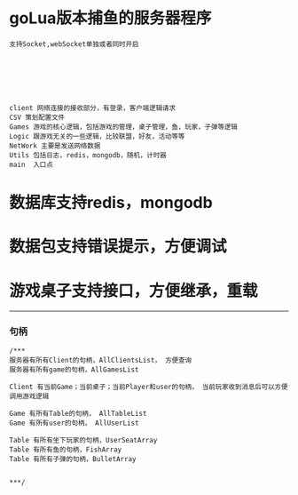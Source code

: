# goLua版本捕鱼的服务器程序

    支持Socket,webSocket单独或者同时开启







	client 网络连接的接收部分，有登录，客户端逻辑请求
	CSV 策划配置文件
	Games 游戏的核心逻辑，包括游戏的管理，桌子管理，鱼，玩家，子弹等逻辑
	Logic 跟游戏无关的一些逻辑，比较联盟，好友，活动等等
	NetWork 主要是发送网络数据
	Utils 包括日志，redis，mongodb，随机，计时器
	main  入口点


# 数据库支持redis，mongodb

# 数据包支持错误提示，方便调试

# 游戏桌子支持接口，方便继承，重载

---


### 句柄

	/***
	服务器有所有Client的句柄，AllClientsList， 方便查询
	服务器有所有game的句柄，AllGamesList
	
	Client 有当前Game；当前桌子；当前Player和user的句柄， 当前玩家收到消息后可以方便调用游戏逻辑
	
	Game 有所有Table的句柄， AllTableList
	Game 有所有user的句柄， AllUserList
	
	Table 有所有坐下玩家的句柄，UserSeatArray
	Table 有所有鱼的句柄，FishArray
	Table 有所有子弹的句柄，BulletArray
	
	
	***/
